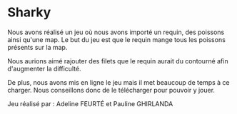 # Sharky

Nous avons réalisé un jeu où nous avons importé un requin, des poissons ainsi qu'une map. Le but du jeu est que le requin mange tous les poissons présents sur la map.

Nous aurions aimé rajouter des filets que le requin aurait du contourné afin d'augmenter la difficulté.

De plus, nous avons mis en ligne le jeu mais il met beaucoup de temps à ce charger. Nous conseillons donc de le télécharger pour pouvoir y jouer.

Jeu réalisé par : Adeline FEURTÉ et Pauline GHIRLANDA
